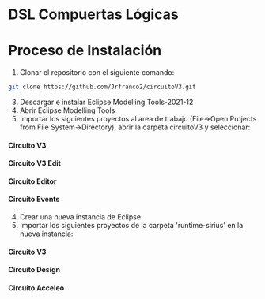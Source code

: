 # DSL Compuertas Lógicas
# Proceso de Instalación
1. Clonar el repositorio con el siguiente comando:
```bash
git clone https://github.com/Jrfranco2/circuitoV3.git
```
3. Descargar e instalar Eclipse Modelling Tools-2021-12 
4. Abrir Eclipse Modelling Tools
5. Importar los siguientes proyectos al area de trabajo (File->Open Projects from File System->Directory), abrir la carpeta circuitoV3 y seleccionar:
#### Circuito V3
#### Circuito V3 Edit
#### Circuito Editor
#### Circuito Events
4. Crear una nueva instancia de Eclipse 
5. Importar los siguientes proyectos de la carpeta 'runtime-sirius' en la nueva instancia:
#### Circuito V3
#### Circuito Design
#### Circuito Acceleo
